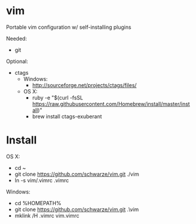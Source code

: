 vim
===
Portable vim configuration w/ self-installing plugins

Needed:
- git

Optional:
- ctags 
  - Windows:
    - http://sourceforge.net/projects/ctags/files/
  - OS X:
    - ruby -e "$(curl -fsSL https://raw.githubusercontent.com/Homebrew/install/master/install)"
    - brew install ctags-exuberant


Install
==

OS X:
- cd ~
- git clone https://github.com/schwarze/vim.git ./vim
- ln -s vim/.vimrc .vimrc

Windows:
- cd %HOMEPATH%
- git clone https://github.com/schwarze/vim.git .\vim
- mklink /H .vimrc vim\.vimrc
